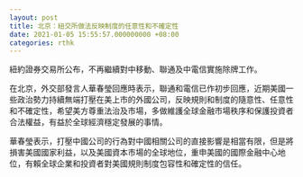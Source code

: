 ```yaml
---
layout: post
title: 北京：紐交所做法反映制度的任意性和不確定性
date: 2021-01-05 15:55:57.000000000 +08:00
categories: rthk
---
```


紐約證券交易所公布，不再繼續對中移動、聯通及中電信實施除牌工作。

在北京，外交部發言人華春瑩回應時表示，聯通和電信已作初步回應，近期美國一些政治勢力持續無端打壓在美上市的外國公司，反映規則和制度的隨意性、任意性和不確定性，希望美方尊重法治及市場，多做維護全球金融市場秩序和保護投資者合法權益，有益於全球經濟穩定發展的事情。

華春瑩表示，打壓中國公司的行為對中國相關公司的直接影響是相當有限，但是將損害美國國家利益，以及美國資本市場的全球地位，重申美國的國際金融中心地位，有賴全球企業和投資者對美國規則制度包容性和確定性的信任。
